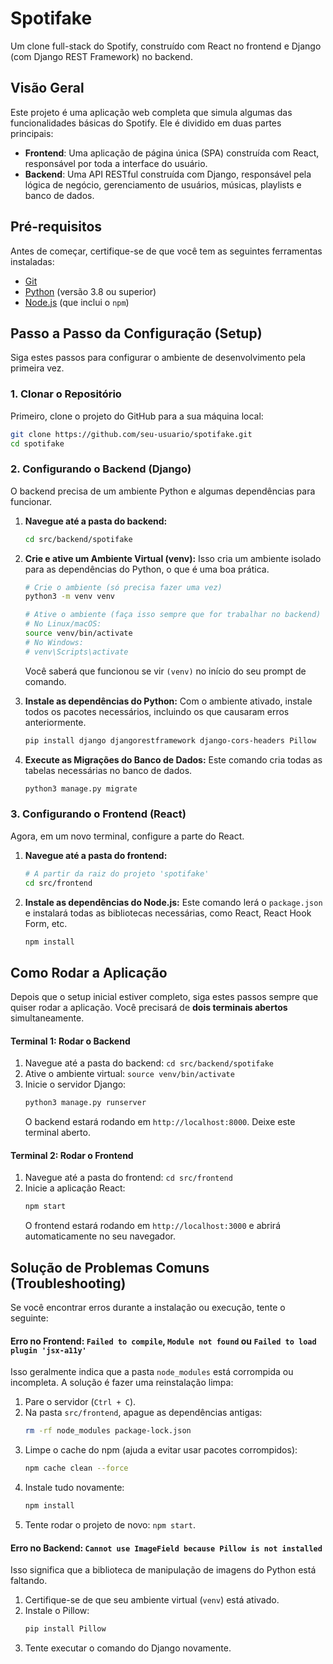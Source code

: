 
# Spotifake

Um clone full-stack do Spotify, construído com React no frontend e Django (com Django REST Framework) no backend.

## Visão Geral

Este projeto é uma aplicação web completa que simula algumas das funcionalidades básicas do Spotify. Ele é dividido em duas partes principais:

  - **Frontend**: Uma aplicação de página única (SPA) construída com React, responsável por toda a interface do usuário.
  - **Backend**: Uma API RESTful construída com Django, responsável pela lógica de negócio, gerenciamento de usuários, músicas, playlists e banco de dados.

## Pré-requisitos

Antes de começar, certifique-se de que você tem as seguintes ferramentas instaladas:

  - [Git](https://git-scm.com/)
  - [Python](https://www.python.org/downloads/) (versão 3.8 ou superior)
  - [Node.js](https://nodejs.org/en/) (que inclui o `npm`)

## Passo a Passo da Configuração (Setup)

Siga estes passos para configurar o ambiente de desenvolvimento pela primeira vez.

### 1\. Clonar o Repositório

Primeiro, clone o projeto do GitHub para a sua máquina local:

```bash
git clone https://github.com/seu-usuario/spotifake.git
cd spotifake
```

### 2\. Configurando o Backend (Django)

O backend precisa de um ambiente Python e algumas dependências para funcionar.

1.  **Navegue até a pasta do backend:**

    ```bash
    cd src/backend/spotifake
    ```

2.  **Crie e ative um Ambiente Virtual (venv):**
    Isso cria um ambiente isolado para as dependências do Python, o que é uma boa prática.

    ```bash
    # Crie o ambiente (só precisa fazer uma vez)
    python3 -m venv venv

    # Ative o ambiente (faça isso sempre que for trabalhar no backend)
    # No Linux/macOS:
    source venv/bin/activate
    # No Windows:
    # venv\Scripts\activate
    ```

    Você saberá que funcionou se vir `(venv)` no início do seu prompt de comando.

3.  **Instale as dependências do Python:**
    Com o ambiente ativado, instale todos os pacotes necessários, incluindo os que causaram erros anteriormente.

    ```bash
    pip install django djangorestframework django-cors-headers Pillow
    ```

4.  **Execute as Migrações do Banco de Dados:**
    Este comando cria todas as tabelas necessárias no banco de dados.

    ```bash
    python3 manage.py migrate
    ```

### 3\. Configurando o Frontend (React)

Agora, em um novo terminal, configure a parte do React.

1.  **Navegue até a pasta do frontend:**

    ```bash
    # A partir da raiz do projeto 'spotifake'
    cd src/frontend
    ```

2.  **Instale as dependências do Node.js:**
    Este comando lerá o `package.json` e instalará todas as bibliotecas necessárias, como React, React Hook Form, etc.

    ```bash
    npm install
    ```

## Como Rodar a Aplicação

Depois que o setup inicial estiver completo, siga estes passos sempre que quiser rodar a aplicação. Você precisará de **dois terminais abertos** simultaneamente.

#### **Terminal 1: Rodar o Backend**

1.  Navegue até a pasta do backend: `cd src/backend/spotifake`
2.  Ative o ambiente virtual: `source venv/bin/activate`
3.  Inicie o servidor Django:
    ```bash
    python3 manage.py runserver
    ```
    O backend estará rodando em `http://localhost:8000`. Deixe este terminal aberto.

#### **Terminal 2: Rodar o Frontend**

1.  Navegue até a pasta do frontend: `cd src/frontend`
2.  Inicie a aplicação React:
    ```bash
    npm start
    ```
    O frontend estará rodando em `http://localhost:3000` e abrirá automaticamente no seu navegador.

## Solução de Problemas Comuns (Troubleshooting)

Se você encontrar erros durante a instalação ou execução, tente o seguinte:

#### **Erro no Frontend: `Failed to compile`, `Module not found` ou `Failed to load plugin 'jsx-a11y'`**

Isso geralmente indica que a pasta `node_modules` está corrompida ou incompleta. A solução é fazer uma reinstalação limpa:

1.  Pare o servidor (`Ctrl + C`).
2.  Na pasta `src/frontend`, apague as dependências antigas:
    ```bash
    rm -rf node_modules package-lock.json
    ```
3.  Limpe o cache do npm (ajuda a evitar usar pacotes corrompidos):
    ```bash
    npm cache clean --force
    ```
4.  Instale tudo novamente:
    ```bash
    npm install
    ```
5.  Tente rodar o projeto de novo: `npm start`.

#### **Erro no Backend: `Cannot use ImageField because Pillow is not installed`**

Isso significa que a biblioteca de manipulação de imagens do Python está faltando.

1.  Certifique-se de que seu ambiente virtual (`venv`) está ativado.
2.  Instale o Pillow:
    ```bash
    pip install Pillow
    ```
3.  Tente executar o comando do Django novamente.
